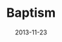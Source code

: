 ---
layout: message
category: message
series: "Kingdom Come"
title: "Baptism"
date: 2013-11-23
message_id: 832
---